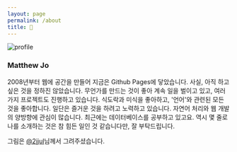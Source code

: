 ```yaml
---
layout: page
permalink: /about
title: 🧢
---
```


![profile](/images/profile.jpg)

### Matthew Jo

2008년부터 웹에 공간을 만들어 지금은 Github Pages에 닿았습니다. 사실, 아직 하고 싶은 것을 정하진 않았습니다. 무언가를 만드는 것이 좋아 계속 일을 벌이고 있고, 여러 가지 프로젝트도 진행하고 있습니다. 식도락과 미식을 좋아하고, '언어'와 관련된 모든 것을 좋아합니다. 일단은 즐거운 것을 하려고 노력하고 있습니다. 자연어 처리와 웹 개발의 양방향에 관심이 많습니다. 최근에는 데이터베이스를 공부하고 있고요. 역시 몇 줄로 나를 소개하는 것은 참 힘든 일인 것 같습니다만, 잘 부탁드립니다.

그림은 [@2jjul](https://instagram.com/2jjul)님께서 그려주셨습니다.